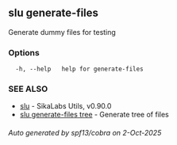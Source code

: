## slu generate-files

Generate dummy files for testing

### Options

```
  -h, --help   help for generate-files
```

### SEE ALSO

* [slu](slu.md)	 - SikaLabs Utils, v0.90.0
* [slu generate-files tree](slu_generate-files_tree.md)	 - Generate tree of files

###### Auto generated by spf13/cobra on 2-Oct-2025
